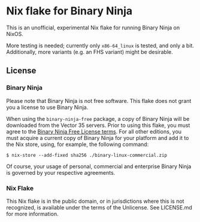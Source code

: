 # Nix flake for Binary Ninja
This is an unofficial, experimental Nix flake for running Binary Ninja on NixOS.

More testing is needed; currently only `x86-64_linux` is tested, and only a bit.
Additionally, more variants (e.g. an FHS variant) might be desirable.

## License

### Binary Ninja

Please note that Binary Ninja is not free software. This flake does not grant
you a license to use Binary Ninja.

When using the `binary-ninja-free` package, a copy of Binary Ninja will be
downloaded from the Vector 35 servers. Prior to using this flake, you must
agree to the
[Binary Ninja Free License terms](https://docs.binary.ninja/about/license.html#free-license).
For all other editions, you must acquire a current copy of Binary Ninja for your
platform and add it to the Nix store, using, for example, the following command:

```console
$ nix-store --add-fixed sha256 ./binary-linux-commercial.zip
```

Of course, your usage of personal, commercial and enterprise Binary Ninja is
governed by your respective agreements.

### Nix Flake

This Nix flake is in the public domain, or in jurisdictions where this is not
recognized, is available under the terms of the Unlicense. See LICENSE.md for
more information.
